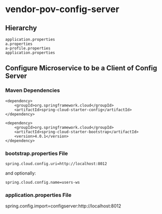 # vendor-pov-config-server

## Hierarchy
```
application.properties
a.properties
a-profile.properties
application.properties
```

## Configure Microservice to be a Client of Config Server
### Maven Dependencies
```
<dependency>
    <groupId>org.springframework.cloud</groupId>
    <artifactId>spring-cloud-starter-config</artifactId>
</dependency>
 
<dependency>
    <groupId>org.springframework.cloud</groupId>
    <artifactId>spring-cloud-starter-bootstrap</artifactId>
    <version>4.0.1</version>
</dependency>
```

### bootstrap.properties File
```
spring.cloud.config.uri=http://localhost:8012
```
and optionally:
```
spring.cloud.config.name=users-ws
```

### application.properties File
spring.config.import=configserver:http://localhost:8012